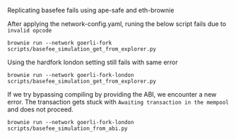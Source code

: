 Replicating basefee fails using ape-safe and eth-brownie

After applying the network-config.yaml, runing the below script fails due to `invalid opcode`
```
brownie run --network goerli-fork scripts/basefee_simulation_get_from_explorer.py
```

Using the hardfork london setting still fails with same error
```
brownie run --network goerli-fork-london scripts/basefee_simulation_get_from_explorer.py
```


If we try bypassing compiling by providing the ABI, we encounter a new error.
The transaction gets stuck with `Awaiting transaction in the mempool` and does not proceed.
```
brownie run --network goerli-fork-london scripts/basefee_simulation_from_abi.py
```
